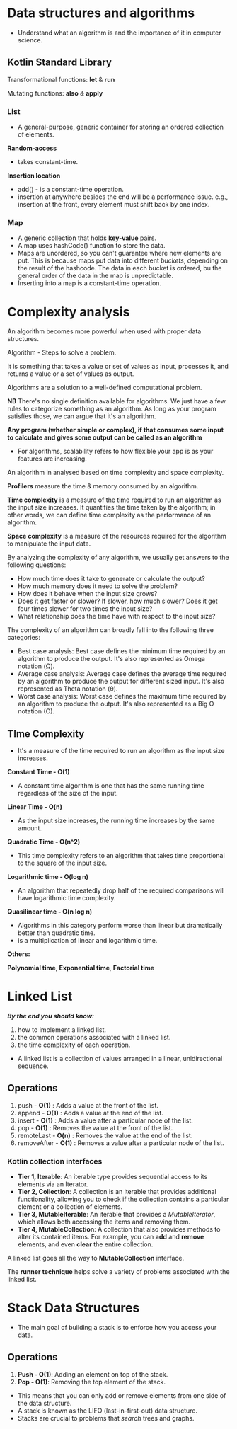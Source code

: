 # Data structures and algorithms

- Understand what an algorithm is and the importance of it in computer science.

## Kotlin Standard Library

Transformational functions: **let** & **run**

Mutating functions: **also** & **apply**

### List
- A general-purpose, generic container for storing an ordered collection of elements.

**Random-access**
- takes constant-time.

**Insertion location**
- add() - is a constant-time operation.
- insertion at anywhere besides the end will be a performance issue. e.g., insertion at the front, every element must shift back by one index.

### Map
- A generic collection that holds **key-value** pairs.
- A map uses hashCode() function to store the data.
- Maps are unordered, so you can't guarantee where new elements are put.
This is because maps put data into different *buckets*, depending on the result of the hashcode.
The data in each bucket is ordered, bu the general order of the data in the map is unpredictable.
- Inserting into a map is a constant-time operation.

# Complexity analysis

An algorithm becomes more powerful when used with proper data structures.

Algorithm - Steps to solve a problem.

It is something that takes a value or set of values as input, processes it, and returns  a value or a set of values as output.

Algorithms are a solution to a well-defined computational problem.

**NB** There's no single definition available for algorithms. We just have a few rules to categorize something as an algorithm. As long as your program satisfies those, we can argue that
it's an algorithm.

**Any program (whether simple or complex), if that consumes some input to calculate and gives some output can be called as an algorithm**

- For algorithms, scalability refers to how flexible your app is as your features are increasing.

An algorithm in analysed based on time complexity and space complexity.

**Profilers** measure the time & memory consumed by an algorithm.

**Time complexity** is a measure of the time required to run an algorithm as the input size increases.
It quantifies the time taken by the algorithm; in other words, we can define time complexity as the performance of an algorithm.

**Space complexity** is a measure of the resources required for the algorithm to manipulate the input data.

By analyzing the complexity of any algorithm, we usually get answers to the following questions:
- How much time does it take to generate or calculate the output?
- How much memory does it need to solve the problem?
- How does it behave when the input size grows?
- Does it get faster or slower? If slower, how much slower? Does it get four times slower for two times the input size?
- What relationship does the time have with respect to the input size?

The complexity of an algorithm can broadly fall into the following three categories:
- Best case analysis: Best case defines the minimum time required by
an algorithm to produce the output. It's also represented as Omega
notation (Ω).
- Average case analysis: Average case defines the average time required
by an algorithm to produce the output for different sized input. It's also
represented as Theta notation (θ).
- Worst case analysis: Worst case defines the maximum time required
by an algorithm to produce the output. It's also represented as a Big O
notation (O).

## TIme Complexity

- It's a measure of the time required to run an algorithm as the input size increases.

**Constant Time - O(1)**
- A constant time algorithm is one that has the same running time regardless of the size of the input.

**Linear Time - O(n)**
- As the input size increases, the running time increases by the same amount.

**Quadratic Time - O(n^2)**
- This time complexity refers to an algorithm that takes time proportional to the square of the input size.

**Logarithmic time - O(log n)**
- An algorithm that repeatedly drop half of the required comparisons will have logarithmic time complexity.

**Quasilinear time - O(n log n)**
- Algorithms in this category perform worse than linear but dramatically better than quadratic time.
- is a multiplication of linear and logarithmic time.

**Others:**

**Polynomial time**, **Exponential time**, **Factorial time**

# Linked List

***By the end you should know:***
1. how to implement a linked list.
2. the common operations associated with a linked list.
3. the time complexity of each operation.

- A linked list is a collection of values arranged in a linear, unidirectional sequence.

## Operations
1. push - **O(1)** : Adds a value at the front of the list.
2. append - **O(1)** : Adds a value at the end of the list.
3. insert - **O(1)** : Adds a value after a particular node of the list.
4. pop - **O(1)** : Removes the value at the front of the list.
5. remoteLast - **O(n)** : Removes the value at the end of the list.
6. removeAfter - **O(1)** : Removes a value after a particular node of the list.

### Kotlin collection interfaces
- **Tier 1, Iterable**: An iterable type provides sequential access to its elements via an
Iterator.
- **Tier 2, Collection**: A collection is an iterable that provides additional
functionality, allowing you to check if the collection contains a particular element
or a collection of elements.
- **Tier 3, MutableIterable**: An iterable that provides a _MutableIterator_, which
  allows both accessing the items and removing them. 
- **Tier 4, MutableCollection**: A collection that also provides methods to alter its
  contained items. For example, you can **add** and **remove** elements, and even **clear**
  the entire collection.

A linked list goes all the way to **MutableCollection** interface.

The **runner technique** helps solve a variety of problems associated with the linked list.

# Stack Data Structures
- The main goal of building a stack is to enforce how you access your data.

## Operations
1. **Push - O(1)**: Adding an element on top of the stack.
2. **Pop - O(1)**: Removing the top element of the stack.

- This means that you can only add or remove elements from one side of the data structure.
- A stack is known as the LIFO (last-in-first-out) data structure.
- Stacks are crucial to problems that _search_ trees and graphs.


